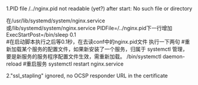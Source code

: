 1.PID file /../nginx.pid not readable (yet?) after start: No such file or directory

在/usr/lib/systemd/system/nginx.service或/lib/systemd/system/nginx.service
PIDFile=/../nginx.pid下一行增加
ExecStartPost=/bin/sleep 0.1   
#在启动脚本执行之后等0.1秒，在去读conf中的nginx.pid文件
执行一下两句
#重新加载某个服务的配置文件，如果新安装了一个服务，归属于 systemctl 管理，要是新服务的服务程序配置文件生效，需重新加载。
/bin/systemctl daemon-reload
#重启服务
systemctl restart nginx.service

2."ssl_stapling" ignored, no OCSP responder URL in the certificate

